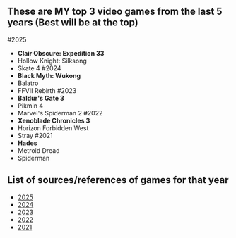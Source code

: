 ## These are **MY top 3 video games** from the last 5 years (Best will be at the top)
#2025
  - **Clair Obscure: Expedition 33**
  - Hollow Knight: Silksong
  - Skate 4
#2024
  - **Black Myth: Wukong**
  - Balatro
  - FFVII Rebirth
#2023
  - **Baldur's Gate 3**
  - Pikmin 4
  - Marvel's Spiderman 2
#2022
  - **Xenoblade Chronicles 3**
  - Horizon Forbidden West
  - Stray
#2021
  - **Hades**
  - Metroid Dread
  - Spiderman
## List of sources/references of games for that year
- [2025](https://www.newegg.com/gamer/community/t/news-here-are-metacritics-top-10-games-of-2025-this-year-so-far/2464?srsltid=AfmBOopK_NE66IMY4JEy8nrYXK9vEdF0M6m5nskjTfVcEpZhyEDwweAj)
- [2024](https://www.gamespot.com/gallery/best-reviewed-games-2024/2900-5065/)
- [2023](https://pentopixels.com/article/best-video-games-2023-final-update)
- [2022](https://chipznstix.com/2023/01/09/nicks-best-of-2022-video-games/)
- [2021](https://discuss.grouvee.com/t/top-10-games-of-2021/8743)

